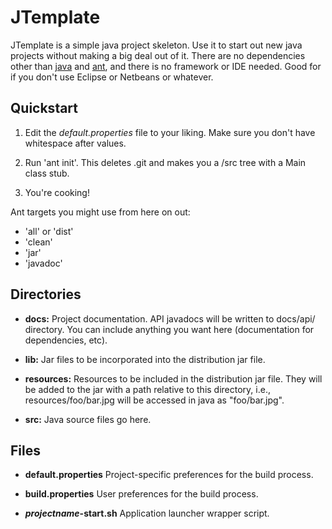 JTemplate
=========

JTemplate is a simple java project skeleton. Use it to start out new java
projects without making a big deal out of it. There are no dependencies other
than [java][] and [ant][], and there is no framework or IDE needed. Good for
if you don't use Eclipse or Netbeans or whatever.

[java]:       http://sun.java.com/      "Java"
[ant]:        http://ant.apache.org/    "ant"

Quickstart
----------

1.  Edit the _default.properties_ file to your liking.  Make sure you don't have
    whitespace after values.

2.  Run 'ant init'.  This deletes .git and makes you a /src tree with a 
    Main class stub.

3.  You're cooking!

Ant targets you might use from here on out: 

+ 'all' or 'dist'
+ 'clean'
+ 'jar'
+ 'javadoc'

Directories
-----------
    
+ __docs:__ Project documentation. API javadocs will be written to docs/api/ 
  directory. You can include anything you want here (documentation for 
  dependencies, etc).  

+ __lib:__ Jar files to be incorporated into the distribution jar file.

+ __resources:__ Resources to be included in the distribution jar file.  They 
  will be added to the jar with a path relative to this directory, i.e., 
  resources/foo/bar.jpg will be accessed in java as "foo/bar.jpg".

+ __src:__ Java source files go here.

Files
-----

+ __default.properties__ Project-specific preferences for the build process.

+ __build.properties__ User preferences for the build process.

+ __<i>projectname</i>-start.sh__ Application launcher wrapper script.
